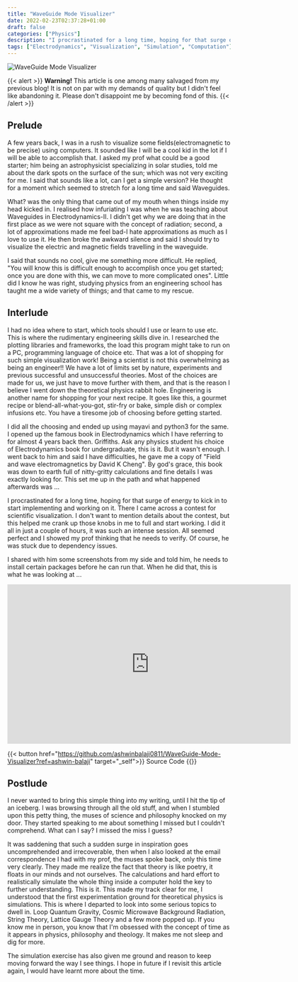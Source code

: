 ```yaml
---
title: "WaveGuide Mode Visualizer"
date: 2022-02-23T02:37:28+01:00
draft: false
categories: ["Physics"]
description: "I procrastinated for a long time, hoping for that surge of energy to kick in to start implementing and working on it. There I came across a ..."
tags: ["Electrodynamics", "Visualization", "Simulation", "Computation"]
---
```


![WaveGuide Mode Visualizer](img/WaveGuide-Mode-Visualizer.png)

{{< alert >}}
**Warning!** This article is one among many salvaged from my previous blog! It is not on par with my demands of quality but I didn't feel like abandoning it. Please don't disappoint me by becoming fond of this.
{{< /alert >}}

## Prelude
A few years back, I was in a rush to visualize some fields(electromagnetic to be precise) using computers. It sounded like I will be a cool kid in the lot if I will be able to accomplish that. I asked my prof what could be a good starter; him being an astrophysicist specializing in solar studies, told me about the dark spots on the surface of the sun; which was not very exciting for me. I said that sounds like a lot, can I get a simple version? He thought for a moment which seemed to stretch for a long time and said Waveguides.

What? was the only thing that came out of my mouth when things inside my head kicked in. I realised how infuriating I was when he was teaching about Waveguides in Electrodynamics-II. I didn't get why we are doing that in the first place as we were not square with the concept of radiation; second, a lot of approximations made me feel bad-I hate approximations as much as I love to use it. He then broke the awkward silence and said I should try to visualize the electric and magnetic fields travelling in the waveguide.

I said that sounds no cool, give me something more difficult. He replied, "You will know this is difficult enough to accomplish once you get started; once you are done with this, we can move to more complicated ones". Little did I know he was right, studying physics from an engineering school has taught me a wide variety of things; and that came to my rescue.

## Interlude
I had no idea where to start, which tools should I use or learn to use etc. This is where the rudimentary engineering skills dive in. I researched the plotting libraries and frameworks, the load this program might take to run on a PC, programming language of choice etc. That was a lot of shopping for such simple visualization work! Being a scientist is not this overwhelming as being an engineer!! We have a lot of limits set by nature, experiments and previous successful and unsuccessful theories. Most of the choices are made for us, we just have to move further with them, and that is the reason I believe I went down the theoretical physics rabbit hole. Engineering is another name for shopping for your next recipe. It goes like this, a gourmet recipe or blend-all-what-you-got, stir-fry or bake, simple dish or complex infusions etc. You have a tiresome job of choosing before getting started.

I did all the choosing and ended up using mayavi and python3 for the same. I opened up the famous book in Electrodynamics which I have referring to for almost 4 years back then. Griffiths. Ask any physics student his choice of Electrodynamics book for undergraduate, this is it. But it wasn't enough. I went back to him and said I have difficulties, he gave me a copy of "Field and wave electromagnetics by David K Cheng". By god's grace, this book was down to earth full of nitty-gritty calculations and fine details I was exactly looking for. This set me up in the path and what happened afterwards was ...

I procrastinated for a long time, hoping for that surge of energy to kick in to start implementing and working on it. There I came across a contest for scientific visualization. I don't want to mention details about the contest, but this helped me crank up those knobs in me to full and start working. I did it all in just a couple of hours, it was such an intense session. All seemed perfect and I showed my prof thinking that he needs to verify. Of course, he was stuck due to dependency issues.

I shared with him some screenshots from my side and told him, he needs to install certain packages before he can run that. When he did that, this is what he was looking at ...

<iframe title="vimeo-player" src="https://player.vimeo.com/video/424267794?h=c9bb7e4047" width="640" height="360" frameborder="0"    allowfullscreen></iframe>

<br>

{{< button href="https://github.com/ashwinbalaji0811/WaveGuide-Mode-Visualizer?ref=ashwin-balaji" target="_self">}}
Source Code
{{</button>}}

## Postlude
I never wanted to bring this simple thing into my writing, until I hit the tip of an iceberg. I was browsing through all the old stuff, and when I stumbled upon this petty thing, the muses of science and philosophy knocked on my door. They started speaking to me about something I missed but I couldn't comprehend. What can I say? I missed the miss I guess?

It was saddening that such a sudden surge in inspiration goes uncomprehended and irrecoverable, then when I also looked at the email correspondence I had with my prof, the muses spoke back, only this time very clearly. They made me realize the fact that theory is like poetry, it floats in our minds and not ourselves. The calculations and hard effort to realistically simulate the whole thing inside a computer hold the key to further understanding. This is it. This made my track clear for me, I understood that the first experimentation ground for theoretical physics is simulations. This is where I departed to look into some serious topics to dwell in. Loop Quantum Gravity, Cosmic Microwave Background Radiation, String Theory, Lattice Gauge Theory and a few more popped up. If you know me in person, you know that I'm obsessed with the concept of time as it appears in physics, philosophy and theology. It makes me not sleep and dig for more.

The simulation exercise has also given me ground and reason to keep moving forward the way I see things. I hope in future if I revisit this article again, I would have learnt more about the time.